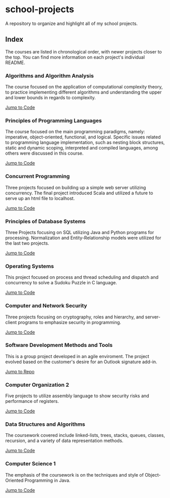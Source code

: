 # school-projects
A repository to organize and highlight all of my school projects. 

## Index
The courses are listed in chronological order, with newer projects closer to the top.
You can find more information on each project's individual README.

### Algorithms and Algorithm Analysis
The course focused on the application of computational complexity theory, to practice implementing different algorithms and understanding the upper and lower bounds in regards to complexity.

[Jump to Code](<./Algorithms and Algorithm Analysis>)

### Principles of Programming Languages
The course focused on the main programming paradigms, namely: imperative, object-oriented, functional, and logical. Specific issues related to programming language implementation, such as nesting block structures, static and dynamic scoping, interpreted and compiled languages, among others were discussed in this course.

[Jump to Code](<./Principles of Programming Languages>)

### Concurrent Programming
Three projects focused on building up a simple web server utilizing concurrency. The final project introduced Scala and utilized a future to serve up an html file to localhost.

[Jump to Code](<./Concurrent Programming>)

### Principles of Database Systems
Three Projects focusing on SQL utilizing Java and Python programs for processing. Normalization and Entity-Relationship models were utilized for the last two projects.

[Jump to Code](<./Principles of Database Systems>)

### Operating Systems
This project focused on process and thread scheduling and dispatch and concurrency to solve a Sudoku Puzzle in C language.

[Jump to Code](<./Operating Systems>)

### Computer and Network Security
Three projects focusing on cryptography, roles and hierarchy, and server-client programs to emphasize security in programming. 

[Jump to Code](<./Computer and Network Security>)

### Software Development Methods and Tools
This is a group project developed in an agile enviroment. The project evolved based on the customer's desire for an Outlook signature add-in.

[Jump to Repo](https://github.com/CS-3250-Team-3-Stooges/OutlookSignatureAddin.git)

### Computer Organization 2
Five projects to utilize assembly language to show security risks and performance of registers.

[Jump to Code](<./Computer Organization 2>)

### Data Structures and Algorithms
The coursework covered include linked-lists, trees, stacks, queues, classes, recursion, and a variety of data representation methods.

[Jump to Code](<./Data Structures and Algorithms>)

### Computer Science 1
The emphasis of the coursework is on the techniques and style of Object-Oriented Programming in Java.

[Jump to Code](<./Computer Science 1>)
